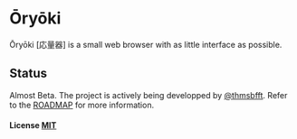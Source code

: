 # Ōryōki

Ōryōki [応量器] is a small web browser with as little interface as possible.

## Status

Almost Beta. The project is actively being developped by [@thmsbfft](https://twitter.com/thmsbfft).
Refer to the [ROADMAP](ROADMAP.md) for more information.

#### License [MIT](LICENSE.md)